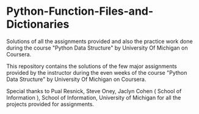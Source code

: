 # Python-Function-Files-and-Dictionaries
Solutions of all the assignments provided and also the practice work done during the course "Python Data Structure" by University Of Michigan on Coursera.

This repository contains the solutions of the few major assignments provided by the instructor during the even weeks of the course "Python Data Structure" by University Of Michigan on Coursera.

Special thanks to  Pual Resnick, Steve Oney, Jaclyn Cohen ( School of Information ), School of Information, University of Michigan for all the projects provided for assignments.
